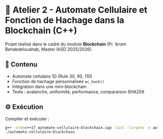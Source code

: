 # 🧠 Atelier 2 - Automate Cellulaire et Fonction de Hachage dans la Blockchain (C++)

Projet réalisé dans le cadre du module **Blockchain** (Pr. Ikram Benabdelouahab, Master IASD 2025/2026).

## 📘 Contenu
- Automate cellulaire 1D (Rule 30, 90, 110)
- Fonction de hachage personnalisée `ac_hash()`
- Intégration dans une mini-blockchain
- Tests : avalanche, uniformité, performance, comparaison SHA256

## ⚙️ Exécution
Compiler et exécuter :
```bash
g++ -std=c++17 automate-cellulaire-blockchain.cpp -lssl -lcrypto -o automate-cellulaire-blockchain
./automate-cellulaire-blockchain
